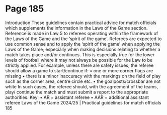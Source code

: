 # Page 185

Introduction
These guidelines contain practical advice for match officials which
supplements the information in the Laws of the Game section.
Reference is made in Law 5 to referees operating within the framework of the
Laws of the Game and the ‘spirit of the game’. Referees are expected to use
common sense and to apply the ‘spirit of the game’ when applying the Laws of
the Game, especially when making decisions relating to whether a match takes
place and/or continues.
This is especially true for the lower levels of football where it may not always
be possible for the Law to be strictly applied. For example, unless there are
safety issues, the referee should allow a game to start/continue if:
• one or more corner flags are missing
• there is a minor inaccuracy with the markings on the field of play such as
the corner area, centre circle etc.
• the goalposts/crossbar are not white
In such cases, the referee should, with the agreement of the teams, play/
continue the match and must submit a report to the appropriate authorities.
Key:
• AR = assistant referee
• AAR = additional assistant referee
Laws of the Game 2024/25 | Practical guidelines for match officials 185

